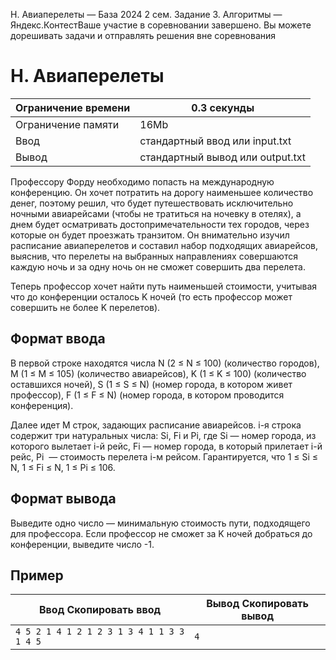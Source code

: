 H. Авиаперелеты — База 2024 2 сем. Задание 3. Алгоритмы — Яндекс.КонтестВаше участие в соревновании завершено. Вы можете дорешивать задачи и отправлять решения вне соревнования

# H. Авиаперелеты

| Ограничение времени | 0.3 секунды |
| --- | --- |
| Ограничение памяти | 16Mb |
| Ввод | стандартный ввод или input.txt |
| Вывод | стандартный вывод или output.txt |

Профессору Форду необходимо попасть на международную конференцию. Он хочет потратить на дорогу наименьшее количество денег,
поэтому решил, что будет путешествовать исключительно ночными авиарейсами (чтобы не тратиться на ночевку в отелях), а днем
будет осматривать достопримечательности тех городов, через которые он будет проезжать транзитом. Он внимательно изучил расписание
авиаперелетов и составил набор подходящих авиарейсов, выяснив, что перелеты на выбранных направлениях совершаются каждую ночь
и за одну ночь он не сможет совершить два перелета.

Теперь профессор хочет найти путь наименьшей стоимости, учитывая что до конференции осталось K ночей (то есть профессор может совершить не более K перелетов).

## Формат ввода

В первой строке находятся числа N (2 ≤ N ≤ 100) (количество городов), M (1 ≤ M ≤ 105) (количество авиарейсов), K (1 ≤ K ≤ 100) (количество оставшихся ночей), S (1 ≤ S ≤ N) (номер города, в котором живет профессор), F (1 ≤ F ≤ N) (номер города, в котором проводится конференция).

Далее идет M строк, задающих расписание авиарейсов. i-я строка содержит три натуральных числа: Si, Fi и Pi, где Si — номер города, из которого вылетает i-й рейс, Fi — номер города, в который прилетает i-й рейс, Pi  — стоимость перелета i-м рейсом. Гарантируется, что 1 ≤ Si ≤ N, 1 ≤ Fi ≤ N, 1 ≤ Pi ≤ 106.

## Формат вывода

Выведите одно число — минимальную стоимость пути, подходящего для профессора. Если профессор не сможет за K ночей добраться до конференции, выведите число -1.

## Пример

| Ввод Скопировать ввод | Вывод Скопировать вывод |
| --- | --- |
| `4 5 2 1 4 1 2 1 2 3 1 3 4 1 1 3 3 1 4 5 ` | `4 ` |
